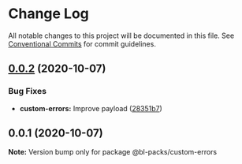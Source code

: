 # Change Log

All notable changes to this project will be documented in this file.
See [Conventional Commits](https://conventionalcommits.org) for commit guidelines.

## [0.0.2](https://github.com-bl/bl-packages/core-modules/compare/@bl-packs/custom-errors@0.0.1...@bl-packs/custom-errors@0.0.2) (2020-10-07)


### Bug Fixes

* **custom-errors:** Improve payload ([28351b7](https://github.com-bl/bl-packages/core-modules/commit/28351b7706c531b160ed9d62eb65a550d8fd2902))





## 0.0.1 (2020-10-07)

**Note:** Version bump only for package @bl-packs/custom-errors
